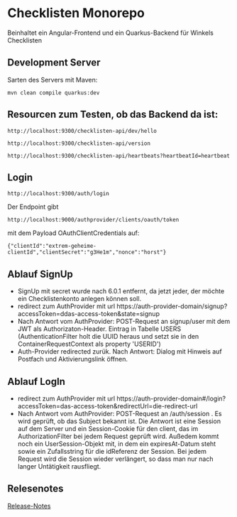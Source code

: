 # Checklisten Monorepo

Beinhaltet ein Angular-Frontend und ein Quarkus-Backend für Winkels Checklisten

## Development Server

Sarten des Servers mit Maven:

	mvn clean compile quarkus:dev

## Resourcen zum Testen, ob das Backend da ist:

	http://localhost:9300/checklisten-api/dev/hello

	http://localhost:9300/checklisten-api/version

	http://localhost:9300/checklisten-api/heartbeats?heartbeatId=heartbeat

## Login

	http://localhost:9300/auth/login

Der Endpoint gibt

	http://localhost:9000/authprovider/clients/oauth/token

mit dem Payload OAuthClientCredentials auf:

	{"clientId":"extrem-geheime-clientId","clientSecret":"g3He1m","nonce":"horst"}


## Ablauf SignUp

* SignUp mit secret wurde nach 6.0.1 entfernt, da jetzt jeder, der möchte ein Checklistenkonto anlegen können soll.
* redirect zum AuthProvider mit url https://auth-provider-domain/signup?accessToken=ddas-access-token&state=signup
* Nach Antwort vom AuthProvider: POST-Request an signup/user mit dem JWT als Authorizaton-Header. Eintrag in Tabelle USERS (AuthenticationFilter holt die UUID heraus und setzt sie in den ContainerRequestContext als property 'USERID')
* Auth-Provider redirected zurük. Nach Antwort: Dialog mit Hinweis auf Postfach und Aktivierungslink öffnen.

## Ablauf LogIn

* redirect zum AuthProvider mit url https://auth-provider-domain#/login?accessToken=das-access-token&redirectUrl=die-redirect-url
* Nach Antwort vom AuthProvider: POST-Request an /auth/session . Es wird geprüft, ob das Subject bekannt ist. Die Antwort ist eine Session auf dem Server und ein Session-Cookie für den client, das im AuthorizationFilter bei jedem Request geprüft wird.
Außedem kommt noch ein UserSession-Objekt mit, in dem ein expiresAt-Datum steht sowie ein Zufallsstring für die idReferenz der Session. Bei jedem Request wird die Session wieder verlängert, so dass man nur nach langer Untätigkeit rausfliegt.

## Relesenotes

[Release-Notes](RELEASE-NOTES.md)

